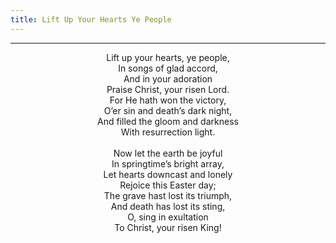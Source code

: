 ```yaml
---
title: Lift Up Your Hearts Ye People
---
```


---
<center>
Lift up your hearts, ye people,<br/>
In songs of glad accord,<br/>
And in your adoration<br/>
Praise Christ, your risen Lord.<br/>
For He hath won the victory,<br/>
O’er sin and death’s dark night,<br/>
And filled the gloom and darkness<br/>
With resurrection light.<br/>
<br/>
Now let the earth be joyful<br/>
In springtime’s bright array,<br/>
Let hearts downcast and lonely<br/>
Rejoice this Easter day;<br/>
The grave hast lost its triumph,<br/>
And death has lost its sting,<br/>
O, sing in exultation<br/>
To Christ, your risen King!
</center>